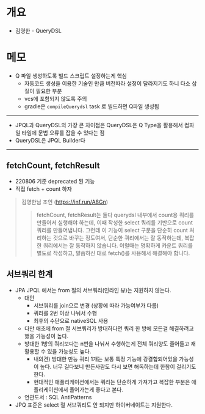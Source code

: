 # 개요

* 김영한 - QueryDSL

# 메모

* Q 파일 생성하도록 빌드 스크립트 설정하는게 핵심
  * 자동코드 생성을 이용한 기술인 만큼 버전따라 설정이 달라지기도 하니 다소 삽질이 필요한 부분
  * vcs에 포함되지 않도록 주의
  * gradle은 `compileQuerydsl` task 로 빌드하면 Q파일 생성됨

---

* JPQL과 QueryDSL의 가장 큰 차이점은 QueryDSL은 Q Type을 활용해서 컴파일 타임에 문법 오류를 잡을 수 있다는 점
* QueryDSL은 JPQL Builder다

---

## fetchCount, fetchResult

* 220806 기준 deprecated 된 기능
* 직접 fetch + count 하자

> 김영한님 조언 (https://inf.run/A8Gn)
>> fetchCount, fetchResult는 둘다 querydsl 내부에서 count용 쿼리를 만들어서 실행해야 하는데, 이때 작성한 select 쿼리를 기반으로 count 쿼리를 만들어냅니다. 그런데 이 기능이 select 구문을 단순히 count 처리하는 것으로 바꾸는 정도여서, 단순한 쿼리에서는 잘 동작하는데, 복잡한 쿼리에서는 잘 동작하지 않습니다. 이럴때는 명확하게 카운트 쿼리를 별도로 작성하고, 말씀하신 대로 fetch()를 사용해서 해결해야 합니다.

## 서브쿼리 한계

* JPA JPQL 에서는 from 절의 서브쿼리(인라인 뷰)는 지원하지 않는다.
  * 대안
    * 서브쿼리를 join으로 변경 (상황에 따라 가능여부가 다름)
    * 쿼리를 2번 이상 나눠서 수행
    * 최후의 수단으로 nativeSQL 사용
  * 다만 애초에 from 절 서브쿼리가 방대하다면 쿼리 한 방에 모든걸 해결하려고 했을 가능성이 높다.
  * 방대한 1방의 쿼리보다는 n번을 나눠서 수행하는게 전체 쿼리양도 줄어들고 재활용할 수 있을 가능성도 높다.
    * 내의견) 방대한 만능 쿼리 1개는 보통 특정 기능에 강결합되어있을 가능성이 높다. 너무 길다보니 만든사람도 다시 보면 해독하는데 한참이 걸리기도 한다.
    * 현대적인 애플리케이션에서는 쿼리는 단순하게 가져가고 복잡한 부분은 애플리케이션에서 풀어가는게 좋다고 본다.
  * 연관도서 : SQL AntiPatterns
* JPQ 표준은 select 절 서브쿼리도 안 되지만 하이버네이트는 지원한다.